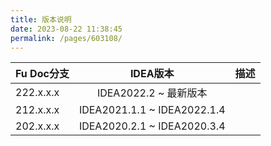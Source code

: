 ```yaml
---
title: 版本说明
date: 2023-08-22 11:38:45
permalink: /pages/603108/
---
```




| Fu Doc分支  | IDEA版本              | 描述  | 
| -------  |:-------------: |  -----:  | 
| 222.x.x.x |IDEA2022.2 ~ 最新版本 |  | 
| 212.x.x.x |IDEA2021.1.1 ~ IDEA2022.1.4 |  | 
| 202.x.x.x |IDEA2020.2.1 ~ IDEA2020.3.4 |  | 